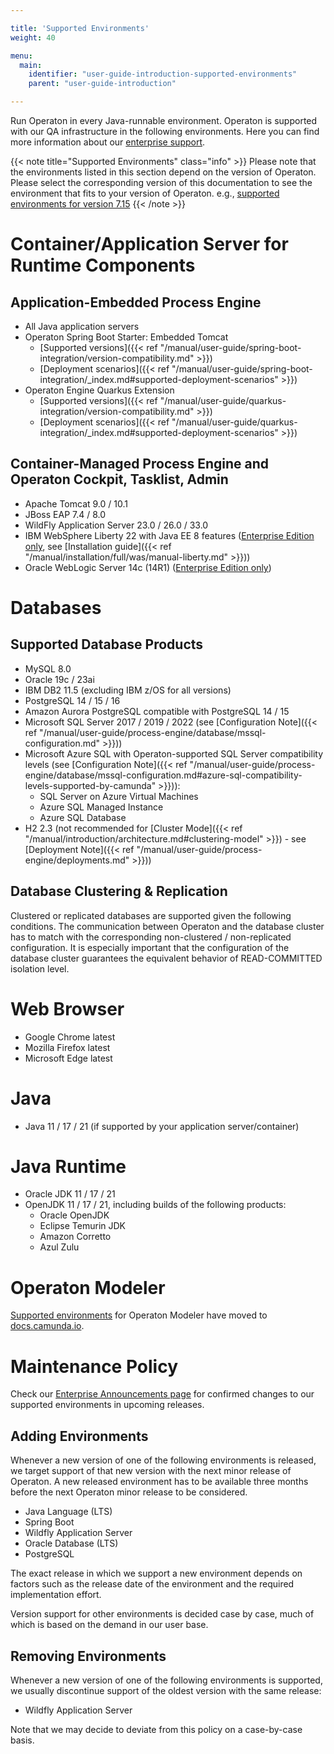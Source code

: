 ```yaml
---

title: 'Supported Environments'
weight: 40

menu:
  main:
    identifier: "user-guide-introduction-supported-environments"
    parent: "user-guide-introduction"

---
```



Run Operaton in every Java-runnable environment. Operaton is supported with our QA infrastructure in the following environments. Here you can find more information about our [enterprise support](http://camunda.com/platform-7/editions/).

{{< note title="Supported Environments" class="info" >}}
  Please note that the environments listed in this section depend on the version of Operaton. Please select the corresponding version of this documentation to see the environment that fits to your version of Operaton. e.g., [supported environments for version 7.15](http://docs.camunda.org/7.15/guides/user-guide/#introduction-supported-environments)
{{< /note >}}


# Container/Application Server for Runtime Components

## Application-Embedded Process Engine

* All Java application servers
* Operaton Spring Boot Starter: Embedded Tomcat
  * [Supported versions]({{< ref "/manual/user-guide/spring-boot-integration/version-compatibility.md" >}})
  * [Deployment scenarios]({{< ref "/manual/user-guide/spring-boot-integration/_index.md#supported-deployment-scenarios" >}})
* Operaton Engine Quarkus Extension
  * [Supported versions]({{< ref "/manual/user-guide/quarkus-integration/version-compatibility.md" >}})
  * [Deployment scenarios]({{< ref "/manual/user-guide/quarkus-integration/_index.md#supported-deployment-scenarios" >}})

## Container-Managed Process Engine and Operaton Cockpit, Tasklist, Admin

* Apache Tomcat 9.0 / 10.1
* JBoss EAP 7.4 / 8.0
* WildFly Application Server 23.0 / 26.0 / 33.0
* IBM WebSphere Liberty 22 with Java EE 8 features ([Enterprise Edition only](http://camunda.com/enterprise/),
  see [Installation guide]({{< ref "/manual/installation/full/was/manual-liberty.md" >}}))
* Oracle WebLogic Server 14c (14R1) ([Enterprise Edition only](http://camunda.com/enterprise/))

# Databases

## Supported Database Products

* MySQL  8.0
* Oracle 19c / 23ai
* IBM DB2 11.5 (excluding IBM z/OS for all versions)
* PostgreSQL 14 / 15 / 16
* Amazon Aurora PostgreSQL compatible with PostgreSQL 14 / 15
* Microsoft SQL Server 2017 / 2019 / 2022 (see [Configuration Note]({{< ref "/manual/user-guide/process-engine/database/mssql-configuration.md" >}}))
* Microsoft Azure SQL with Operaton-supported SQL Server compatibility levels
  (see [Configuration Note]({{< ref "/manual/user-guide/process-engine/database/mssql-configuration.md#azure-sql-compatibility-levels-supported-by-camunda" >}})):
  * SQL Server on Azure Virtual Machines
  * Azure SQL Managed Instance
  * Azure SQL Database
* H2 2.3 (not recommended for [Cluster Mode]({{< ref "/manual/introduction/architecture.md#clustering-model" >}}) - see [Deployment Note]({{< ref "/manual/user-guide/process-engine/deployments.md" >}}))

## Database Clustering & Replication

Clustered or replicated databases are supported given the following conditions. The communication between Operaton and the database cluster has to match with the corresponding non-clustered / non-replicated configuration. It is especially important that the configuration of the database cluster guarantees the equivalent behavior of READ-COMMITTED isolation level.


# Web Browser

* Google Chrome latest
* Mozilla Firefox latest
* Microsoft Edge latest


# Java

* Java 11 / 17 / 21 (if supported by your application server/container)


# Java Runtime

* Oracle JDK 11 / 17 / 21
* OpenJDK 11 / 17 / 21, including builds of the following products:
  * Oracle OpenJDK
  * Eclipse Temurin JDK
  * Amazon Corretto
  * Azul Zulu

# Operaton Modeler

[Supported environments](https://docs.camunda.io/docs/reference/supported-environments/#camunda-modeler) for Operaton Modeler have moved to [docs.camunda.io](https://docs.camunda.io/).

# Maintenance Policy

Check our [Enterprise Announcements page](/enterprise/announcement/) for confirmed changes to our supported environments in upcoming releases.

## Adding Environments

Whenever a new version of one of the following environments is released, we target support of that new version with the next minor release of Operaton. A new released environment has to be available three months before the next Operaton minor release to be considered.

* Java Language (LTS)
* Spring Boot
* Wildfly Application Server
* Oracle Database (LTS)
* PostgreSQL

The exact release in which we support a new environment depends on factors such as the release date of the environment and the required implementation effort.

Version support for other environments is decided case by case, much of which is based on the demand in our user base.

## Removing Environments

Whenever a new version of one of the following environments is supported, we usually discontinue support of the oldest version with the same release:

* Wildfly Application Server

Note that we may decide to deviate from this policy on a case-by-case basis.

